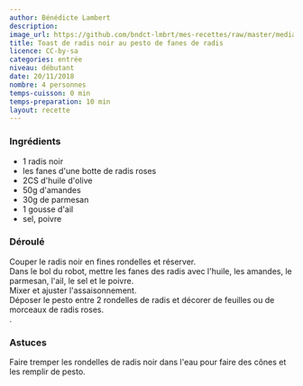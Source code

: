 ```yaml
---
author: Bénédicte Lambert
description: 
image_url: https://github.com/bndct-lmbrt/mes-recettes/raw/master/medias/radis-noir-pesto.jpg
title: Toast de radis noir au pesto de fanes de radis
licence: CC-by-sa
categories: entrée
niveau: débutant
date: 20/11/2018
nombre: 4 personnes
temps-cuisson: 0 min
temps-preparation: 10 min
layout: recette
---
```



### Ingrédients  

* 1 radis noir
* les fanes d'une botte de radis roses
* 2CS d'huile d'olive
* 50g d'amandes 
* 30g de parmesan
* 1 gousse d'ail
* sel, poivre


### Déroulé  

Couper le radis noir en fines rondelles et réserver.  
Dans le bol du robot, mettre les fanes des radis avec l'huile, les amandes, le parmesan, l'ail, le sel et le poivre.  
Mixer et ajuster l'assaisonnement.  
Déposer le pesto entre 2 rondelles de radis et décorer de feuilles ou de morceaux de radis roses.  
.

### Astuces

Faire tremper les rondelles de radis noir dans l'eau pour faire des cônes et les remplir de pesto.
